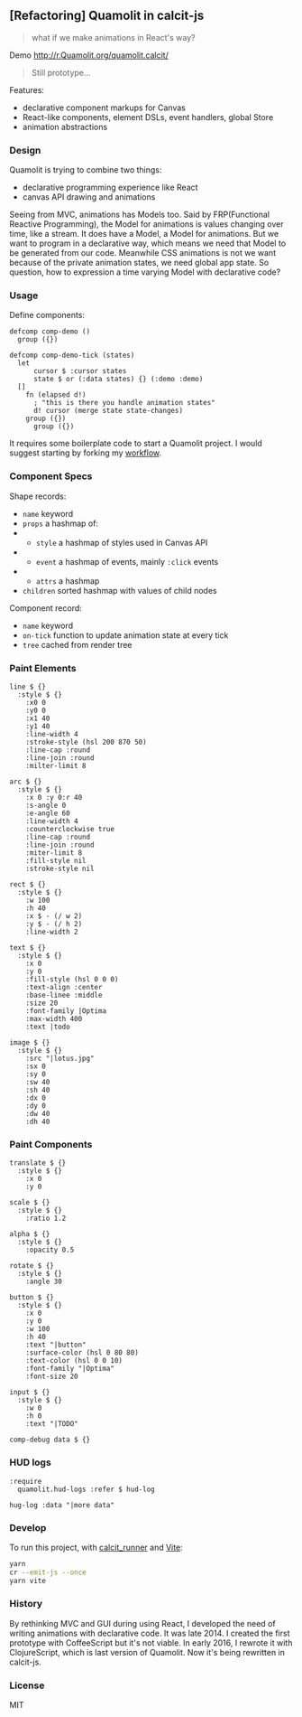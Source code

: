 
[Refactoring] Quamolit in calcit-js
----

> what if we make animations in React's way?

Demo http://r.Quamolit.org/quamolit.calcit/

> Still prototype...

Features:

* declarative component markups for Canvas
* React-like components, element DSLs, event handlers, global Store
* animation abstractions

### Design

Quamolit is trying to combine two things:

* declarative programming experience like React
* canvas API drawing and animations

Seeing from MVC, animations has Models too. Said by FRP(Functional Reactive Programming), the Model for animations is values changing over time, like a stream. It does have a Model, a Model for animations. But we want to program in a declarative way, which means we need that Model to be generated from our code. Meanwhile CSS animations is not we want because of the private animation states, we need global app state. So question, how to expression a time varying Model with declarative code?

### Usage

Define components:

```cirru
defcomp comp-demo ()
  group ({})

defcomp comp-demo-tick (states)
  let
      cursor $ :cursor states
      state $ or (:data states) {} (:demo :demo)
  []
    fn (elapsed d!)
      ; "this is there you handle animation states"
      d! cursor (merge state state-changes)
    group ({})
      group ({})
```

It requires some boilerplate code to start a Quamolit project. I would suggest starting by forking my [workflow](https://github.com/Quamolit/quamolit-workflow).

### Component Specs

Shape records:

* `name` keyword
* `props` a hashmap of:
* * `style` a hashmap of styles used in Canvas API
* * `event` a hashmap of events, mainly `:click` events
* * `attrs` a hashmap
* `children` sorted hashmap with values of child nodes

Component record:

* `name` keyword
* `on-tick` function to update animation state at every tick
* `tree` cached from render tree

### Paint Elements

```cirru
line $ {}
  :style $ {}
    :x0 0
    :y0 0
    :x1 40
    :y1 40
    :line-width 4
    :stroke-style (hsl 200 870 50)
    :line-cap :round
    :line-join :round
    :milter-limit 8

arc $ {}
  :style $ {}
    :x 0 :y 0:r 40
    :s-angle 0
    :e-angle 60
    :line-width 4
    :counterclockwise true
    :line-cap :round
    :line-join :round
    :miter-limit 8
    :fill-style nil
    :stroke-style nil

rect $ {}
  :style $ {}
    :w 100
    :h 40
    :x $ - (/ w 2)
    :y $ - (/ h 2)
    :line-width 2

text $ {}
  :style $ {}
    :x 0
    :y 0
    :fill-style (hsl 0 0 0)
    :text-align :center
    :base-linee :middle
    :size 20
    :font-family |Optima
    :max-width 400
    :text |todo

image $ {}
  :style $ {}
    :src "|lotus.jpg"
    :sx 0
    :sy 0
    :sw 40
    :sh 40
    :dx 0
    :dy 0
    :dw 40
    :dh 40
```

### Paint Components

```cirru
translate $ {}
  :style $ {}
    :x 0
    :y 0

scale $ {}
  :style $ {}
    :ratio 1.2

alpha $ {}
  :style $ {}
    :opacity 0.5

rotate $ {}
  :style $ {}
    :angle 30

button $ {}
  :style $ {}
    :x 0
    :y 0
    :w 100
    :h 40
    :text "|button"
    :surface-color (hsl 0 80 80)
    :text-color (hsl 0 0 10)
    :font-family "|Optima"
    :font-size 20

input $ {}
  :style $ {}
    :w 0
    :h 0
    :text "|TODO"

comp-debug data $ {}
```

### HUD logs

```
:require
  quamolit.hud-logs :refer $ hud-log

hug-log :data "|more data"
```

### Develop

To run this project, with [calcit_runner](https://github.com/calcit-lang/calcit_runner.rs) and [Vite](https://vitejs.dev/):

```bash
yarn
cr --emit-js --once
yarn vite
```

### History

By rethinking MVC and GUI during using React, I developed the need of writing animations with declarative code. It was late 2014. I created the first prototype with CoffeeScript but it's not viable. In early 2016, I rewrote it with ClojureScript, which is last version of Quamolit. Now it's being rewritten in calcit-js.

### License

MIT
